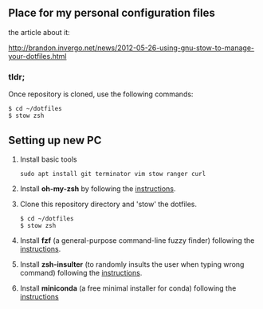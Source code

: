 ## Place for my personal configuration files

the article about it: 

http://brandon.invergo.net/news/2012-05-26-using-gnu-stow-to-manage-your-dotfiles.html


### tldr;

Once repository is cloned, use the following commands:
```
$ cd ~/dotfiles
$ stow zsh
```


## Setting up new PC
1. Install basic tools
    ``` shell script
    sudo apt install git terminator vim stow ranger curl
    ```

2. Install **oh-my-zsh** by following the [instructions](https://ohmyz.sh/).
3. Clone this repository directory and 'stow' the dotfiles.
    ```
    $ cd ~/dotfiles
    $ stow zsh
    ```

4. Install **fzf** (a general-purpose command-line fuzzy finder) following the [instructions](https://github.com/junegunn/fzf.git).
5. Install **zsh-insulter** (to randomly insults the user when typing wrong command) following the [instructions](https://github.com/matmutant/zsh-insulter).
6. Install **miniconda** (a free minimal installer for conda) following the [instructions](https://docs.conda.io/projects/conda/en/latest/user-guide/install/linux.html)


